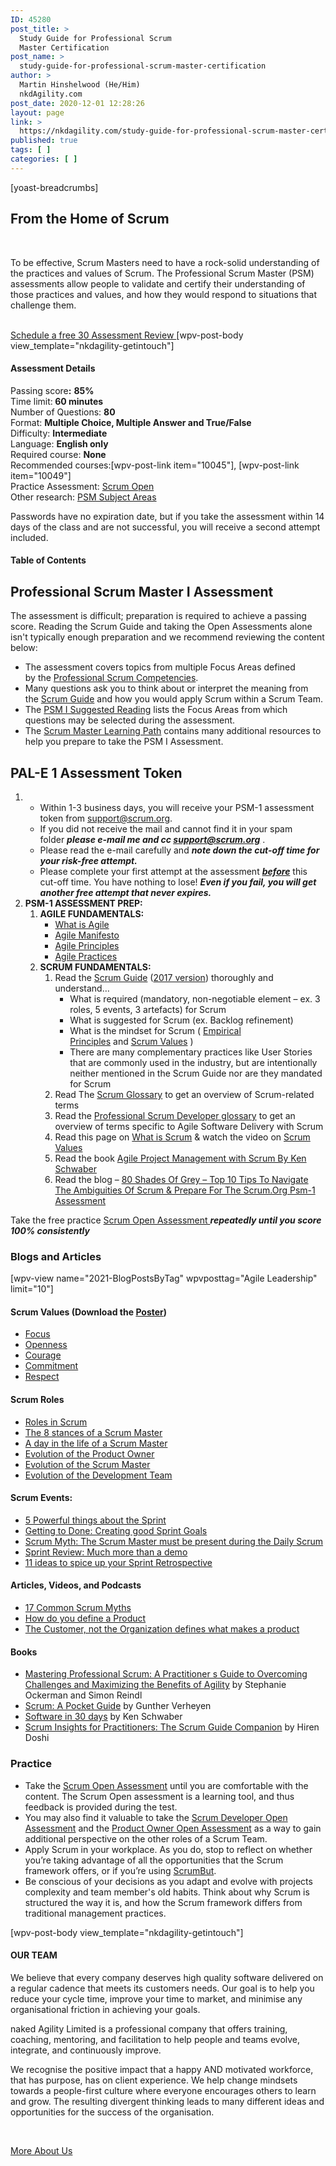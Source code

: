```yaml
---
ID: 45280
post_title: >
  Study Guide for Professional Scrum
  Master Certification
post_name: >
  study-guide-for-professional-scrum-master-certification
author: >
  Martin Hinshelwood (He/Him)
  nkdAgility.com
post_date: 2020-12-01 12:28:26
layout: page
link: >
  https://nkdagility.com/study-guide-for-professional-scrum-master-certification/
published: true
tags: [ ]
categories: [ ]
---
```

[yoast-breadcrumbs]		
			<h2>From the Home of Scrum</h2>		
		<p>To be effective, Scrum Masters need to have a rock-solid understanding of the practices and values of Scrum. The Professional Scrum Master (PSM) assessments allow people to validate and certify their understanding of those practices and values, and how they would respond to situations that challenge them.</p>		
			<a href="/book-online/" role="button">
						Schedule a free 30 Assessment Review
					</a>
		[wpv-post-body view_template="nkdagility-getintouch"]<h4>Assessment Details</h4>
<p><!-- /wp:heading --><!-- wp:list --></p>
<p>Passing score<strong>:</strong> <strong>85%<br /></strong>Time limit:<strong> 60 minutes<br /></strong>Number of Questions: <strong>80<br /></strong>Format: <strong>Multiple Choice, Multiple Answer and True/False<br /></strong>Difficulty: <strong>Intermediate<br /></strong>Language: <strong>English only<br /></strong>Required course: <strong>None<br /></strong>Recommended courses:[wpv-post-link item="10045"], [wpv-post-link item="10049"]<br />Practice Assessment: <a href="https://www.scrum.org/open-assessments/scrum-open" target="_blank" rel="noreferrer noopener">Scrum Open</a><br />Other research: <a href="#h-blogs-and-articles" target="_blank" rel="noreferrer noopener">PSM Subject Areas</a></p>
<p>Passwords have no expiration date, but if you take the assessment within 14 days of the class and are not successful, you will receive a second attempt included.</p>		
			<h4>Table of Contents</h4>					
		<p><!-- wp:heading --></p>
<h2 id="h-professional-scrum-master-i">Professional Scrum Master I Assessment</h2>
<p><!-- /wp:heading --><!-- wp:paragraph --></p>
<p>The assessment is difficult; preparation is required to achieve a passing score. Reading the Scrum Guide and taking the Open Assessments alone isn't typically enough preparation and we recommend reviewing the content below:</p>
<p><!-- /wp:paragraph --><!-- wp:list --></p>
<ul>
<li>The assessment covers topics from multiple Focus Areas defined by the <a href="https://www.scrum.org/professional-scrum-competencies" target="_blank" rel="noreferrer noopener">Professional Scrum Competencies</a>.</li>
<li>Many questions ask you to think about or interpret the meaning from the <a href="https://www.scrum.org/resources/scrum-guide">Scrum Guide</a> and how you would apply Scrum within a Scrum Team.</li>
<li>The <a href="https://www.scrum.org/resources/suggested-reading-professional-scrum-master" target="_blank" rel="noreferrer noopener">PSM I Suggested Reading</a> lists the Focus Areas from which questions may be selected during the assessment. </li>
<li>The <a href="https://www.scrum.org/pathway/scrum-master" target="_blank" rel="noreferrer noopener">Scrum Master Learning Path</a> contains many additional resources to help you prepare to take the PSM I Assessment. </li>
</ul>
<h2><strong style="background-color: transparent; color: var( --e-global-color-text );"></strong><strong style="background-color: transparent; color: var( --e-global-color-text );">PAL-E 1 Assessment Token</strong></h2>
<ol>
<li>
<ul>
<li>Within 1-3 business days, you will receive your PSM-1 assessment token from <a href="mailto:support@scrum.org">support@scrum.org</a>.</li>
<li>If you did not receive the mail and cannot find it in your spam folder <em><strong>please e-mail me and cc <u><a href="mailto:support@scrum.org">support@scrum.org</a></u></strong></em> .</li>
<li>Please read the e-mail carefully and <em><strong>note down the cut-off time for your risk-free attempt.</strong></em></li>
<li>Please complete your first attempt at the assessment <em><strong><u>before</u></strong></em> this cut-off time. You have nothing to lose! <em><strong>Even if you fail, you will get another free attempt that never expires.</strong></em></li>
</ul>
</li>
<li><strong>PSM-1 ASSESSMENT PREP:</strong>
<ol>
<li><strong>AGILE FUNDAMENTALS:</strong>
<ul>
<li><a href="https://www.agilealliance.org/agile101/" target="_blank" rel="noreferrer noopener">What is Agile</a></li>
<li><a href="http://agilemanifesto.org/" target="_blank" rel="noreferrer noopener">Agile Manifesto</a></li>
<li><a href="http://agilemanifesto.org/principles.html" target="_blank" rel="noreferrer noopener">Agile Principles</a></li>
<li><a href="https://www.agilealliance.org/agile101/subway-map-to-agile-practices/" target="_blank" rel="noreferrer noopener">Agile Practices</a></li>
</ul>
</li>
<li><strong>SCRUM FUNDAMENTALS:</strong>
<ol>
<li>Read the <a href="/the-2020-scrum-guide/">Scrum Guide</a> (<a href="/the-2017-scrum-guide/">2017 version</a>) thoroughly and understand…
<ul>
<li>What is required (mandatory, non-negotiable element – ex. 3 roles, 5 events, 3 artefacts) for Scrum</li>
<li>What is suggested for Scrum (ex. Backlog refinement)</li>
<li>What is the mindset for Scrum ( <a href="/the-2020-scrum-guide/#scrum-theory" target="_blank" rel="noreferrer noopener">Empirical Principles</a> and <a href="/the-2020-scrum-guide/#scrum-values" target="_blank" rel="noreferrer noopener">Scrum Values</a> )</li>
<li>There are many complementary practices like User Stories that are commonly used in the industry, but are intentionally neither mentioned in the Scrum Guide nor are they mandated for Scrum</li>
</ul>
</li>
<li>Read The <a href="https://www.scrum.org/scrum-glossary" target="_blank" rel="noreferrer noopener">Scrum Glossary</a> to get an overview of Scrum-related terms </li>
<li>Read the <a href="https://www.scrum.org/resources/professional-scrum-developer-glossary" target="_blank" rel="noreferrer noopener">Professional Scrum Developer glossary</a> to get an overview of terms specific to Agile Software Delivery with Scrum</li>
<li>Read this page on <a href="https://www.scrum.org/resources/what-is-scrum" target="_blank" rel="noreferrer noopener">What is Scrum</a> &amp; watch the video on <a href="https://youtu.be/0hRZffDD1ec" target="_blank" rel="noreferrer noopener">Scrum Values</a></li>
<li>Read the book <a href="http://www.amazon.com/gp/product/B004OR1XHY/ref=as_li_qf_sp_asin_il_tl?ie=UTF8&amp;camp=1789&amp;creative=9325&amp;creativeASIN=B004OR1XHY&amp;linkCode=as2&amp;tag=scrumorg-20" target="_blank" rel="noreferrer noopener">Agile Project Management with Scrum By Ken Schwaber</a></li>
<li>Read the blog – <a href="https://www.scrum.org/index.php/resources/blog/80-shades-grey-10-tips-navigate-ambiguities-scrum-prepare-scrumorg-psm-1-assessment" target="_blank" rel="noreferrer noopener">80 Shades Of Grey – Top 10 Tips To Navigate The Ambiguities Of Scrum &amp; Prepare For The Scrum.Org Psm-1 Assessment</a></li>
</ol>
</li>
</ol>
</li>
</ol>
<p><!-- /wp:list --><!-- wp:paragraph --></p>
<p>Take the free practice <a href="https://www.scrum.org/open-assessments/scrum-open" target="_blank" rel="noreferrer noopener">Scrum Open Assessment </a><em><strong>repeatedly until you score 100% consistently</strong></em></p>
<p><!-- /wp:paragraph --><!-- wp:heading {"level":3} --></p>
<h3 id="h-blogs-and-articles">Blogs and Articles</h3>
<p><!-- /wp:heading --><!-- wp:paragraph --></p>
<p>[wpv-view name="2021-BlogPostsByTag" wpvposttag="Agile Leadership" limit="10"]</p>
<p><!-- /wp:paragraph --><!-- wp:heading {"level":4} --></p>
<h4>Scrum Values (Download the <a href="https://www.scrum.org/resources/scrum-values-poster" target="_blank" rel="noreferrer noopener">Poster</a>)</h4>
<p><!-- /wp:heading --><!-- wp:list --></p>
<ul>
<li><a href="https://www.scrum.org/resources/blog/maximize-scrum-scrum-values-focus-part-1-5" target="_blank" rel="noreferrer noopener">Focus</a></li>
<li><a href="https://www.scrum.org/resources/blog/maximize-scrum-scrum-values-openness-part-2-5" target="_blank" rel="noreferrer noopener">Openness</a></li>
<li><a href="https://www.scrum.org/resources/blog/maximize-scrum-scrum-values-courage-part-3-5" target="_blank" rel="noreferrer noopener">Courage</a></li>
<li><a href="https://www.scrum.org/resources/blog/maximize-scrum-scrum-values-commitment-part-4-5" target="_blank" rel="noreferrer noopener">Commitment</a></li>
<li><a href="https://www.scrum.org/resources/blog/maximize-scrum-scrum-values-respect-part-5-5" target="_blank" rel="noreferrer noopener">Respect</a></li>
</ul>
<p><!-- /wp:list --><!-- wp:heading {"level":4} --></p>
<h4>Scrum Roles</h4>
<p><!-- /wp:heading --><!-- wp:list --></p>
<ul>
<li><a href="https://www.scrum.org/resources/blog/roles-scrum" target="_blank" rel="noreferrer noopener">Roles in Scrum</a></li>
<li><a href="https://www.scrum.org/resources/8-stances-scrum-master" target="_blank" rel="noreferrer noopener">The 8 stances of a Scrum Master</a></li>
<li><a href="https://www.scrum.org/resources/blog/day-life-scrum-master" target="_blank" rel="noreferrer noopener">A day in the life of a Scrum Master</a></li>
<li><a href="https://www.scrum.org/resources/blog/evolution-product-owner" target="_blank" rel="noreferrer noopener">Evolution of the Product Owner</a></li>
<li><a href="https://www.scrum.org/resources/blog/evolution-scrum-master" target="_blank" rel="noreferrer noopener">Evolution of the Scrum Master</a></li>
<li><a href="https://www.scrum.org/resources/blog/evolution-development-team" target="_blank" rel="noreferrer noopener">Evolution of the Development Team</a></li>
</ul>
<p><!-- /wp:list --><!-- wp:heading {"level":4} --></p>
<h4>Scrum Events:</h4>
<p><!-- /wp:heading --><!-- wp:list --></p>
<ul>
<li><a href="https://www.scrum.org/resources/blog/5-powerful-things-about-sprint" target="_blank" rel="noreferrer noopener">5 Powerful things about the Sprint</a></li>
<li><a href="https://www.scrum.org/resources/blog/getting-done-creating-good-sprint-goals" target="_blank" rel="noreferrer noopener">Getting to Done: Creating good Sprint Goals</a></li>
<li><a href="https://www.scrum.org/resources/blog/myth-scrum-master-must-be-present-during-daily-scrum" target="_blank" rel="noreferrer noopener">Scrum Myth: The Scrum Master must be present during the Daily Scrum</a></li>
<li><a href="https://www.scrum.org/resources/blog/sprint-review-much-more-just-demo" target="_blank" rel="noreferrer noopener">Sprint Review: Much more than a demo</a></li>
<li><a href="https://www.scrum.org/resources/blog/11-ideas-spice-your-retrospective" target="_blank" rel="noreferrer noopener">11 ideas to spice up your Sprint Retrospective</a></li>
</ul>
<p><!-- /wp:list --><!-- wp:heading {"level":4} --></p>
<h4>Articles, Videos, and Podcasts</h4>
<p><!-- /wp:heading --><!-- wp:list --></p>
<ul>
<li><a href="https://medium.com/the-liberators/scrum-mythbusters/home" target="_blank" rel="noreferrer noopener">17 Common Scrum Myths</a></li>
<li><a href="https://www.scrum.org/resources/how-do-you-define-product" target="_blank" rel="noreferrer noopener">How do you define a Product</a></li>
<li><a href="https://www.scrum.org/resources/customer-not-organization-defines-what-makes-product" target="_blank" rel="noreferrer noopener">The Customer, not the Organization defines what makes a product</a></li>
</ul>
<p><!-- /wp:list --><!-- wp:heading {"level":4} --></p>
<h4>Books</h4>
<p><!-- /wp:heading --><!-- wp:list --></p>
<ul>
<li><a href="https://www.scrum.org/resources/mastering-professional-scrum-book">Mastering Professional Scrum: A Practitioner s Guide to Overcoming Challenges and Maximizing the Benefits of Agility</a> by Stephanie Ockerman and Simon Reindl</li>
<li><a href="https://www.amazon.com/gp/product/9401803757/">Scrum: A Pocket Guide</a> by Gunther Verheyen</li>
<li><a href="https://www.amazon.com/Software-30-Days-Customers-Competitors/dp/1118206665">Software in 30 days</a> by Ken Schwaber</li>
<li><a href="https://www.amazon.ca/Scrum-Insights-Practitioners-Guide-Companion/dp/0692807179">Scrum Insights for Practitioners: The Scrum Guide Companion</a> by Hiren Doshi</li>
</ul>
<p><!-- /wp:list --><!-- wp:heading {"level":3} --></p>
<h3>Practice</h3>
<p><!-- /wp:heading --><!-- wp:list --></p>
<ul>
<li>Take the <a href="https://www.scrum.org/open-assessments/scrum-open">Scrum Open Assessment</a> until you are comfortable with the content. The Scrum Open assessment is a learning tool, and thus feedback is provided during the test.</li>
<li>You may also find it valuable to take the <a href="https://www.scrum.org/open-assessments/scrum-developer-open">Scrum Developer Open Assessment</a> and the <a href="https://www.scrum.org/open-assessments/product-owner-open">Product Owner Open Assessment</a> as a way to gain additional perspective on the other roles of a Scrum Team.</li>
<li>Apply Scrum in your workplace. As you do, stop to reflect on whether you’re taking advantage of all the opportunities that the Scrum framework offers, or if you’re using <a href="https://www.scrum.org/resources/what-scrumbut">ScrumBut</a>.</li>
<li>Be conscious of your decisions as you adapt and evolve with projects complexity and team member's old habits. Think about why Scrum is structured the way it is, and how the Scrum framework differs from traditional management practices.</li>
</ul>
<p><!-- /wp:list --><!-- wp:heading {"level":3} --></p>
<p><!-- /wp:list --></p>[wpv-post-body view_template="nkdagility-getintouch"]		
			<h4>OUR TEAM</h4>		
		<p>We believe that every company deserves high quality software delivered on a regular cadence that meets its customers needs. Our goal is to help you reduce your cycle time, improve your time to market, and minimise any organisational friction in achieving your goals.</p>		
		<p>naked Agility Limited is a professional company that offers training, coaching, mentoring, and facilitation to help people and teams evolve, integrate, and continuously improve.</p>
<p>We recognise the positive impact that a happy AND motivated workforce, that has purpose, has on client experience. We help change mindsets towards a people-first culture where everyone encourages others to learn and grow. The resulting divergent thinking leads to many different ideas and opportunities for the success of the organisation.</p>
<p> </p>		
			<a href="/company/about-us/" role="button">
						More About Us
					</a>